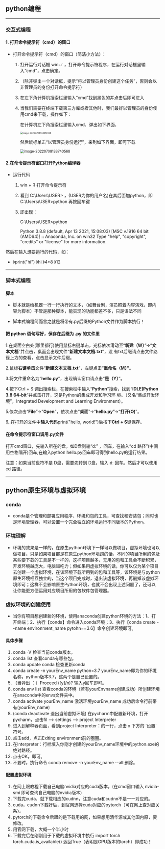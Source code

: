 ## python编程

-------------------------------------------------------------------------------------------------------------------------------------------------------------------

### 交互式编程

#### 1. 打开命令提示符（cmd）的窗口

- 打开命令提示符（cmd）的窗口（简洁小方法）：

  1. 打开运行对话框 win+r  ，打开命令提示符程序，在运行对话框里输入“cmd”，点击确定。

  2. （除非弹出一个对话框，提示“将以管理员身份创建这个任务”，否则会以非管理员的身份打开命令提示符）

  3. 在左下角计算机搜索栏里输入“cmd”找到黑色的并点击后即可进入
  
  4. 当我们需要在终端下载第三方库或者其他时，我们最好以管理员的身份使用cmd来下载，操作如下：
  
     在计算机左下角搜索栏里输入cmd，弹出如下界面，
  
     <img src="C:\Users\Happy\AppData\Roaming\Typora\typora-user-images\image-20220708133658138.png" alt="image-20220708133658138" style="zoom: 50%;" />
  
     然后鼠标单击“以管理员身份运行”，来到如下界面，即可下载
  
     <img src="C:\Users\Happy\AppData\Roaming\Typora\typora-user-images\image-20220708133740568.png" alt="image-20220708133740568" style="zoom: 80%;" />
  
  

#### 2.在命令提示符窗口打开Python编译器

- 运行代码

  1. win + R 打开命令提示符

  2. 看到 C:\Users\USER> ，(USER为你的用户名)在其后面加python，即 C:\Users\USER>python  再按回车键
  
  3. 即出现：
  
     C:\Users\USER>python
  
      Python 3.8.8 (default, Apr 13 2021, 15:08:03) [MSC v.1916 64 bit (AMD64)] :: Anaconda, Inc. on win32 Type "help", "copyright", "credits" or "license" for more information.

然后在输入想要运行的代码，如：

  - 》print("hi")
    》hi
    》4+8
    》12

------------------------------------------------------------------------------------------------------------------------------------------------------------------------------------



### 脚本式编程

#### 脚本

- 脚本就是给机器一行一行执行的文本，（如舞台剧，演员照着内容演戏，即内容为脚本）不管是那种脚本，能实现的功能都差不多，只是语法不同

- 脚本式编程简而言之就是将带有.py后缀的Python文件作为脚本执行！

  

#### 把 python 语句写好，保存在后缀为 .py 的文件里

1.在桌面空白处(哪里都行)使用鼠标右键单击，光标依次滑动至“**新建（W）**”->“**文本文档**”并点击，桌面会出现文件“**新建文本文档.txt**”，没	有txt后缀请点击文件路径上方的查看，点击显示文件后缀。

2.鼠标**右键单击**文件“**新建文本文档.txt**”，左键点击“**重命名（M）”**。

3.将文件重命名为“**hello.py**”，出现确认窗口请点击“**是（Y）**”。

4.按下Ctrl + S 调出搜索栏，在搜索栏中输入“**Python**”搜索，找到“**IDLE(Python 3.8 64-bit**”并点击打开，这是Python的集成开发和学习环	境。（又名“集成开发环境”，Integrated Development and Learning Environment）。

5.依次点击“**File**”->“**Open**”，依次点击“**桌面**”->“**hello.py**”->“**打开(O)**”。

6..在打开的文件中**输入代码**print("hello, world!")后按下**Ctrl + S**键保存。



#### 在命令提示符窗口调用.py文件

打开cmd窗口，先输入所在的盘，如D盘则输“d:” ，回车，在输入“cd 路径”(中间用空格隔开)回车,在输入python hello.py回车即可得到hello.py的运行结果。

注意：如果当前盘符不是 D盘，需要先转到 D盘，输入 d: 回车。然后才可以使用 cd 路径。

--------------------------------------------------------------------------------------------------------------------------------------------------------------------------------



## python原生环境与虚拟环境

### conda

- conda是个管理和部署应用程序、环境和包的工具，可查找和安装包；同时也是环境管理器，可以设置一个完全独立的环境运行不同版本的Python。

### 环境理解

- 环境的效果是一样的，在原生python环境下一样可以做项目，虚拟环境也可以做项目，只是如果项目都是在原生python环境跑的话，不同的项目所用的包及某些要下载的工具是不一样的，这样项目越多，无用的包和工具会不断积累，开发环境越庞大，电脑越吃力；但如果用虚拟环境的话，你可以仅为某个项目去创建一个虚拟环境，在该环境下载所用到的包和工具等，该环境是与python原生环境相互独立的，当这个项目完成时，退出该虚拟环境，再删掉该虚拟环境即可；这样不会影响原生Python环境，也就不会出现上述问题了，还可以让你能更方便运用对应项目所用的包软件包管理器。

### 虚拟环境的创建使用

- 当你有项目想创建新的环境，使用anaconda创建python环境的方法：1、打开终端；2、执行【conda】命令进入conda环境；3、执行【conda create --name environment_name pytohn==3.6】命令创建环境即可。

#### 具体步骤

1. conda -V      检查当前conda版本。
2. conda list     查看conda有哪些包。
3. conda update conda      检查更新conda
4. conda create -n yourEnv_name python=3.7       yourEnv_name即为你的环境名称，python版本3.7，这两个是自己设置的。
5. （当弹出 ：）Proceed ([y]/n)?         输入y回车即可。
6.  conda env list     查看conda的环境（若有yourEnvname创建成功）所创建环境在anaconda中的envs文件夹中。
7. conda activate yourEnv_name    激活环境yourEnv_name  成功后命令行前带有(yourEnv_name)
8. (conda deactivate   退出当前虚拟环境) 在pycharm中配置新环境，打开pycharm，点击fil --> settings --> project Interpreter 
9. 进入到解释器页面，看到project Interpreter：的一行，点击 x 下方的 '设置' 符号。
10. 点击add，点击Exiting environment前的圈圈。
11. 在Interpreter：行栏填入你刚才创建的yourEnv_name环境中的python.exe的绝对路经。
12. 点击OK，即可。
13. 不要时，执行命令 conda remove -n yourEnv_name --all   删除。

#### 配置虚拟环境

1. 在网上跟教程下载自己电脑nvidia对应的cuda版本。(在cmd窗口输入 nvidia-smi 即可查询自己电脑的nvidia版本)
2. 下载完cuda，就下载相应的cudnn，注意cuda和cudnn不是一一对应的。
3. cuda，cudnn下载好后，到官网选择cuda对应的pytorch（可在网上查对应关系）。
4. pytorch的下载命令后跟的是下载用的网，如果想用清华源或其他国内原，要修改。
5. 用官网下载，大概一个半小时
6. 下载完后在刚刚用于下载的虚拟环境中执行   import torch    torch.cuda.is_available()   返回True（表明是GPU版本的torch）即成功！
